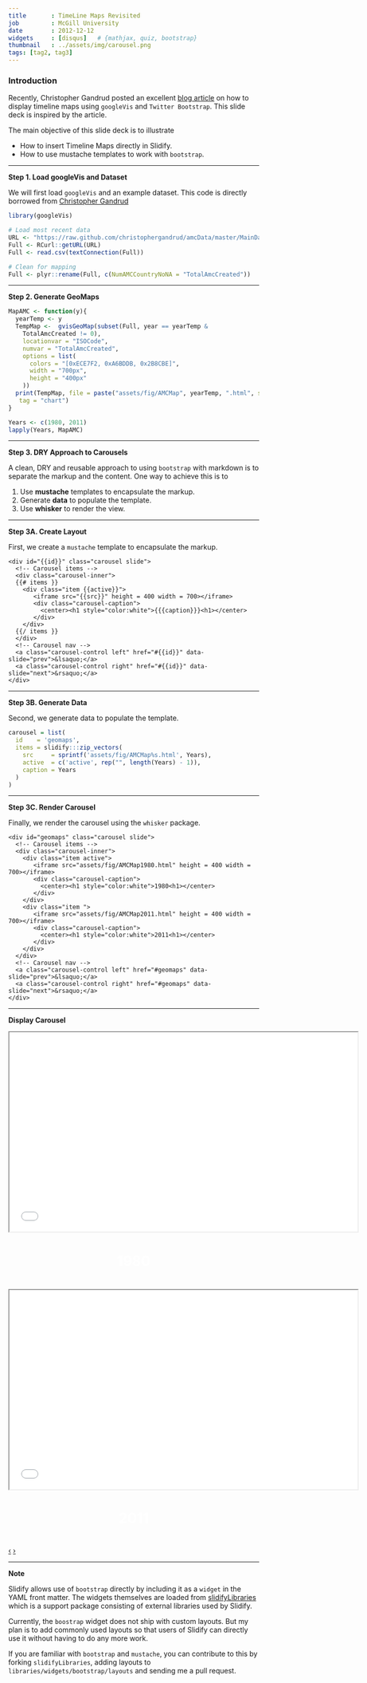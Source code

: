```yaml
---
title       : TimeLine Maps Revisited
job         : McGill University
date        : 2012-12-12
widgets     : [disqus]   # {mathjax, quiz, bootstrap}
thumbnail   : ../assets/img/carousel.png
tags: [tag2, tag3]
--- 
```


<script src="http://ajax.aspnetcdn.com/ajax/jQuery/jquery-1.7.min.js"></script>

### Introduction

Recently, Christopher Gandrud posted an excellent [blog article](http://christophergandrud.github.com/amc-site/maps.html) on how to display timeline maps using `googleVis` and `Twitter Bootstrap`. This slide deck is inspired by the article. 

The main objective of this slide deck is to illustrate

- How to insert Timeline Maps directly in Slidify.
- How to use mustache templates to work with `bootstrap`.


---

**Step 1. Load googleVis and Dataset**

We will first load `googleVis` and an example dataset. This code is directly borrowed from [Christopher Gandrud](https://github.com/christophergandrud/amcData/blob/master/SourceCode/Descriptive/AMCTotalMaps.R)


```r
library(googleVis)

# Load most recent data
URL <- "https://raw.github.com/christophergandrud/amcData/master/MainData/amcCountryYear.csv"
Full <- RCurl::getURL(URL)
Full <- read.csv(textConnection(Full))

# Clean for mapping
Full <- plyr::rename(Full, c(NumAMCCountryNoNA = "TotalAmcCreated"))
```


---

**Step 2. Generate GeoMaps**


```r
MapAMC <- function(y){
  yearTemp <- y  
  TempMap <-  gvisGeoMap(subset(Full, year == yearTemp &
    TotalAmcCreated != 0), 
    locationvar = "ISOCode", 
    numvar = "TotalAmcCreated",
    options = list(
      colors = "[0xECE7F2, 0xA6BDDB, 0x2B8CBE]",
      width = "700px",
      height = "400px"
    ))
  print(TempMap, file = paste("assets/fig/AMCMap", yearTemp, ".html", sep = ""), 
   tag = "chart")
}

Years <- c(1980, 2011)
lapply(Years, MapAMC)
```


---

**Step 3. DRY Approach to Carousels**

A clean, DRY and reusable approach to using `bootstrap` with markdown is to separate the markup and the content. One way to achieve this is to 

1. Use **mustache** templates to encapsulate the markup.
2. Generate **data** to populate the template.
3. Use **whisker** to render the view.

---

**Step 3A. Create Layout**

First, we create a `mustache` template to encapsulate the markup.


```
<div id="{{id}}" class="carousel slide">
  <!-- Carousel items -->
  <div class="carousel-inner">
  {{# items }}
    <div class="item {{active}}">
       <iframe src="{{src}}" height = 400 width = 700></iframe>
       <div class="carousel-caption">
         <center><h1 style="color:white">{{{caption}}}<h1></center>
       </div>
    </div>
  {{/ items }}
  </div>
  <!-- Carousel nav -->
  <a class="carousel-control left" href="#{{id}}" data-slide="prev">&lsaquo;</a>
  <a class="carousel-control right" href="#{{id}}" data-slide="next">&rsaquo;</a>
</div>
```


---

**Step 3B. Generate Data**

Second, we generate data to populate the template.


```r
carousel = list(
  id    = 'geomaps',
  items = slidify:::zip_vectors(
    src     = sprintf('assets/fig/AMCMap%s.html', Years),
    active  = c('active', rep("", length(Years) - 1)),
    caption = Years
  )
)
```


---

**Step 3C. Render Carousel**

Finally, we render the carousel using the `whisker` package.


```
<div id="geomaps" class="carousel slide">
  <!-- Carousel items -->
  <div class="carousel-inner">
    <div class="item active">
       <iframe src="assets/fig/AMCMap1980.html" height = 400 width = 700></iframe>
       <div class="carousel-caption">
         <center><h1 style="color:white">1980<h1></center>
       </div>
    </div>
    <div class="item ">
       <iframe src="assets/fig/AMCMap2011.html" height = 400 width = 700></iframe>
       <div class="carousel-caption">
         <center><h1 style="color:white">2011<h1></center>
       </div>
    </div>
  </div>
  <!-- Carousel nav -->
  <a class="carousel-control left" href="#geomaps" data-slide="prev">&lsaquo;</a>
  <a class="carousel-control right" href="#geomaps" data-slide="next">&rsaquo;</a>
</div>
```


---

**Display Carousel**

<div id="geomaps" class="carousel slide">
  <!-- Carousel items -->
  <div class="carousel-inner">
    <div class="item active">
       <iframe src="assets/fig/AMCMap1980.html" height = 400 width = 700></iframe>
       <div class="carousel-caption">
         <center><h1 style="color:white">1980<h1></center>
       </div>
    </div>
    <div class="item ">
       <iframe src="assets/fig/AMCMap2011.html" height = 400 width = 700></iframe>
       <div class="carousel-caption">
         <center><h1 style="color:white">2011<h1></center>
       </div>
    </div>
  </div>
  <!-- Carousel nav -->
  <a class="carousel-control left" href="#geomaps" data-slide="prev">&lsaquo;</a>
  <a class="carousel-control right" href="#geomaps" data-slide="next">&rsaquo;</a>
</div>


---

**Note**

Slidify allows use of `bootstrap` directly by including it as a `widget` in the YAML front matter. The widgets themselves are loaded from [slidifyLibraries](http://github.com/ramnathv/slidifyLibraries) which is a support package consisting of external libraries used by Slidify.

Currently, the `boostrap` widget does not ship with custom layouts. But my plan is to add commonly used layouts so that users of Slidify can directly use it without having to do any more work. 

If you are familiar with `bootstrap` and `mustache`, you can contribute to this by forking `slidifyLibraries`, adding layouts to `libraries/widgets/bootstrap/layouts` and sending me a pull request.


